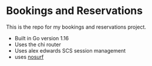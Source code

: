 # Bookings and Reservations

This is the repo for my bookings and reservations project.

- Built in Go version 1.16
- Uses the chi router
- Uses alex edwards SCS session management
- uses [nosurf](https://github.com/justinas/nosurf)
